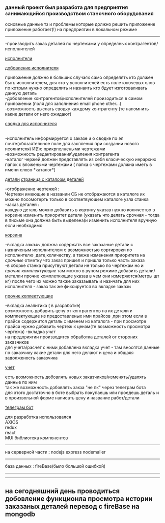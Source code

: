 ### данный проект был разработа для предприятия занимающийся производством станочного оборудования

основные данные тз и проблемы которые должно решить приложение<br>
приложение работает(!) на предприятии в локальном режиме
___
-производить заказ деталей по чертежами у определных контрагентов/исполнителей<br>

[исполнители](https://disk.yandex.ru/i/nK8om3UcXVpK6g)

[добовление исполнителя](https://disk.yandex.ru/i/AmPsCGYNQb9QyA)


 приложение должно в больших случаях само определять кто должен быть исполнителем, для это у усполнителей есть поле ключевых слов по котрым нужно определить и назнаить кто бдует изготоваливать данную деталь<br>
-добовление контрагентов\исполнителей произодиться в самом приложении (поля для заполнения email phone other...)<br>
-возможность выслать сводку каждому контрагенту (те напомнить какие детали от него ожидают)

[сводка для исполнителя ](https://disk.yandex.ru/i/sA7vh56Lw0UClA)

<br>
-исполнитель информируется о заказе и о сводке по эл почте(обязаятельное поле для заопления при создании нового исолнителя) И(!)с прикрпелнеными чертежами<br>
-возможность редактирования\удаления контрагента <br>
-каталог чержей должен представлять из себя класическую иерархию папок с вложеными чертежами ( папка с чертежами должна иметь в имени слово *каталог*)<br>

[детали](https://disk.yandex.ru/i/c66gFU7WjCgxJQ)
[страница с каталоом деталей](https://disk.yandex.ru/i/8robQNRHTDdPdg)


-отображение чертежей :<br>
 Чертежи имеющие в названии СБ не отображаются в каталоге их можно посомотерть только в соответвующем каталоге узла станка 
-заказ деталей :<br>
 каждую деталь можно добавить в корзину указав нужно количество
 в корзине изменить приоритет детали (указать что делать срочная - тогда в письме она должна быть выделена)и изменить исполнителя вручную если необходимо<br>

[корзина](https://disk.yandex.ru/i/kPw2PUz73L45QA)

 -вкладка *заказы* должна содержать все заказаные детали с назначеным исполнителем с возможностью сортировки по исполнителю ,дате,количеству, а также изменения приоритета на *срочные* отметку что заказ пришел и пришла только часть заказа<br>
 -в сборке станка присутвуют детали не только по чертежам но и *прочие комплектующие* там можно в руном режиме добавить детали/металли прочие комплеткющие указав в чем они измеряются(метры шт кг) после чего их можно также заказаывать и назнчать для них исполнителя - заказ так же фиксируется во вкладке заказы<br>

 [прочие коплектующие](https://disk.yandex.ru/i/l2OqypEVSjX4Ng)

 -вкладка аналитика ( в разработке) <br>
 возможность добавить цену от контрагентов на их детали и комплектующие из  предоставленых ими прайсов ,при этом если в прайсе содержится деталь с именем из каталога - при просмотре прайса нужно добавить чертеж к ценам(те возможность просмотра чертежа)
 -вкладка *учет* <br>
 на предприятии производится обработка деталей от стороних заказчиков <br>
 для учета/расчет с ними добавлена вкладка учет - там вносятся данные по заказчику какие детали для него делают и цена
 и общаяя задолженость заказчика<br>

 [учет](https://disk.yandex.ru/i/kDZyGN6xbu9E5Q)

 есть возможность добовлять новых заказчиков/изменять/удалять данные по ним<br>
 так же возможность добовлять закза "не пк" через телеграм бота <br>
 для этого достаточно в боте выбрать покупаешь или проедешь деталь и в произвольной форме написать цену и название работ/детали<br>

[телеграм бот ](https://disk.yandex.ru/i/WHRaS-x9oeI0WA)

 для разработка использовался<br>
 AXIOS <br>
 redux<br>
 react <br>
 MUI библиотека компонентов <br>
___
 на серверной части :
 nodejs 
 express 
 nodemailer
___
 база данных :
 fireBase(было большой ошибкой)
___
___
на сегодняшний день проводиться добовление функционла просмотра истории заказаных деталей
перевод с fireBase на mongodb 
---


